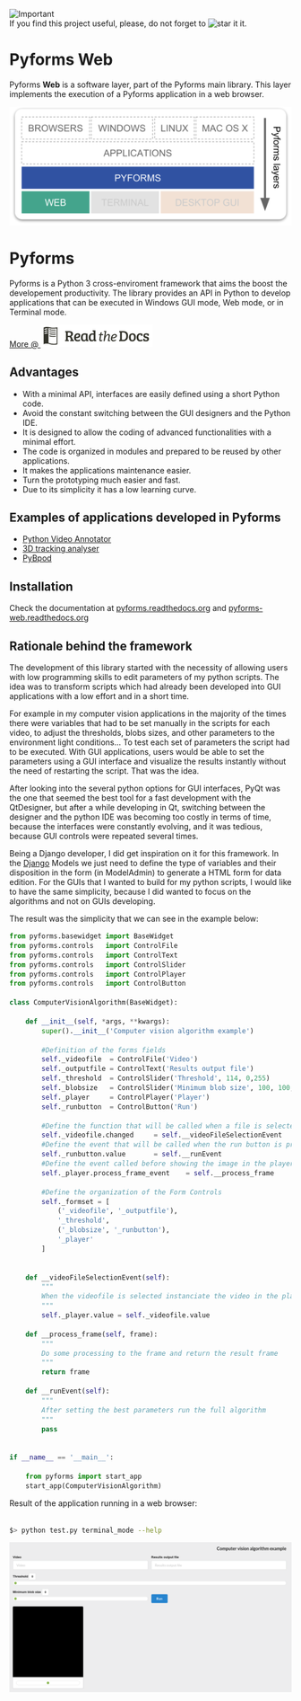 ![Important](https://img.shields.io/badge/Important-Note-red.svg "Screen")  
If you find this project useful, please, do not forget to ![star it](https://raw.githubusercontent.com/UmSenhorQualquer/pyforms/v1.0.beta/docs/imgs/start.png?raw=true "Screen") it.


# Pyforms Web

Pyforms **Web** is a software layer, part of the Pyforms main library. This layer implements the execution of a Pyforms application in a web browser.

![Diagram](docs/source/_static/imgs/pyforms-layers-web.png "Screen")



# Pyforms

<!-- Posicione esta tag onde você deseja que o widget apareça. -->
<div class="g-follow" data-annotation="bubble" data-height="24" data-rel="publisher"></div>

Pyforms is a Python 3 cross-enviroment framework that aims the boost the developement productivity. The library provides an API in Python to develop applications that can be executed in Windows GUI mode, Web mode, or in Terminal mode.

[More @ ![Diagram](docs/source/_static/imgs/rtd.png)](https://pyforms.readthedocs.io)



## Advantages
* With a minimal API, interfaces are easily defined using a short Python code.
* Avoid the constant switching between the GUI designers and the Python IDE.
* It is designed to allow the coding of advanced functionalities with a minimal effort.
* The code is organized in modules and prepared to be reused by other applications.
* It makes the applications maintenance easier.
* Turn the prototyping much easier and fast.
* Due to its simplicity it has a low learning curve.

## Examples of applications developed in Pyforms
* [Python Video Annotator](https://github.com/UmSenhorQualquer/pythonVideoAnnotator)
* [3D tracking analyser](https://github.com/UmSenhorQualquer/3D-tracking-analyser)
* [PyBpod](http://pybpod.readthedocs.io)

## Installation

Check the documentation at [pyforms.readthedocs.org](http://pyforms.readthedocs.org) and [pyforms-web.readthedocs.org](http://pyforms-web.readthedocs.org)

## Rationale behind the framework

The development of this library started with the necessity of allowing users with low programming skills to edit parameters of my python scripts.
The idea was to transform scripts which had already been developed into GUI applications with a low effort and in a short time.

For example in my computer vision applications in the majority of the times there were variables that had to be set manually in the scripts for each video, to adjust the thresholds, blobs sizes, and other parameters to the environment light conditions... To test each set of parameters the script had to be executed.
With GUI applications, users would be able to set the parameters using a GUI interface and visualize the results instantly without the need of restarting the script. That was the idea.

After looking into the several python options for GUI interfaces, PyQt was the one that seemed the best tool for a fast development with the QtDesigner, but after a while developing in Qt, switching between the designer and the python IDE was becoming too costly in terms of time, because the interfaces were constantly evolving, and it was tedious, because GUI controls were repeated several times.

Being a Django developer, I did get inspiration on it for this framework. In the [Django](https://www.djangoproject.com/) Models we just need to define the type of variables and their disposition in the form (in ModelAdmin) to generate a HTML form for data edition.
For the GUIs that I wanted to build for my python scripts, I would like to have the same simplicity, because I did wanted to focus on the algorithms and not on GUIs developing.

The result was the simplicity that we can see in the example below:

```python
from pyforms.basewidget import BaseWidget
from pyforms.controls   import ControlFile
from pyforms.controls   import ControlText
from pyforms.controls   import ControlSlider
from pyforms.controls   import ControlPlayer
from pyforms.controls   import ControlButton

class ComputerVisionAlgorithm(BaseWidget):

    def __init__(self, *args, **kwargs):
        super().__init__('Computer vision algorithm example')

        #Definition of the forms fields
        self._videofile  = ControlFile('Video')
        self._outputfile = ControlText('Results output file')
        self._threshold  = ControlSlider('Threshold', 114, 0,255)
        self._blobsize   = ControlSlider('Minimum blob size', 100, 100,2000)
        self._player     = ControlPlayer('Player')
        self._runbutton  = ControlButton('Run')

        #Define the function that will be called when a file is selected
        self._videofile.changed     = self.__videoFileSelectionEvent
        #Define the event that will be called when the run button is processed
        self._runbutton.value       = self.__runEvent
        #Define the event called before showing the image in the player
        self._player.process_frame_event    = self.__process_frame

        #Define the organization of the Form Controls
        self._formset = [
            ('_videofile', '_outputfile'),
            '_threshold',
            ('_blobsize', '_runbutton'),
            '_player'
        ]


    def __videoFileSelectionEvent(self):
        """
        When the videofile is selected instanciate the video in the player
        """
        self._player.value = self._videofile.value

    def __process_frame(self, frame):
        """
        Do some processing to the frame and return the result frame
        """
        return frame

    def __runEvent(self):
        """
        After setting the best parameters run the full algorithm
        """
        pass


if __name__ == '__main__':

    from pyforms import start_app
    start_app(ComputerVisionAlgorithm)
```

Result of the application running in a web browser:

```bash

$> python test.py terminal_mode --help
```


![ScreenShot](docs/source/_static/imgs/web-example-computervisionalgorithm.png "Screen")

